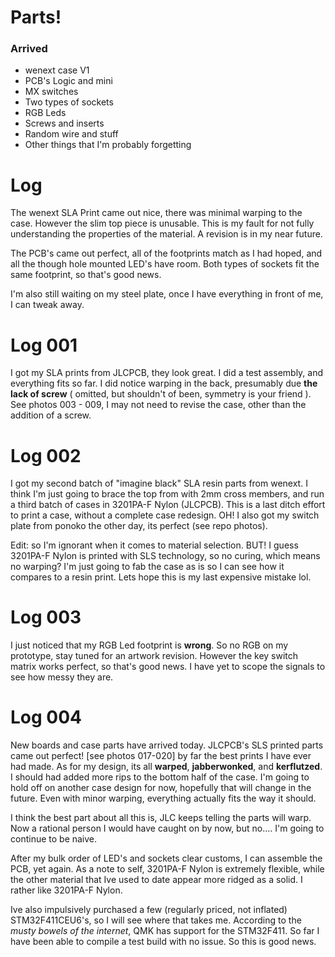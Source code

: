 



# Parts!

### Arrived
* wenext case V1
* PCB's Logic and mini
* MX switches
* Two types of sockets
* RGB Leds
* Screws and inserts
* Random wire and stuff
* Other things that I'm probably forgetting

# Log

The wenext SLA Print came out nice, there was minimal warping to the case. However the slim top piece is unusable. This is my fault for not fully understanding the properties of the material. A revision is in my near future.

The PCB's came out perfect, all of the footprints match as I had hoped, and all the though hole mounted LED's have room. Both types of sockets fit the same footprint, so that's good news.

I'm also still waiting on my steel plate, once I have everything in front of me, I can tweak away.

# Log 001

I got my SLA prints from JLCPCB, they look great. I did a test assembly, and everything fits so far. I did notice warping in the back, presumably due **the lack of screw** ( omitted, but shouldn't of been, symmetry is your friend ).  See photos 003 - 009, I may not need to revise the case, other than the addition of a screw.

# Log 002

I got my second batch of "imagine black" SLA resin parts from wenext. I think I'm just going to brace the top from with 2mm cross members, and run a third batch of cases in 3201PA-F Nylon (JLCPCB). This is a last ditch effort to print a case, without a complete case redesign. OH! I also got my switch plate from ponoko the other day, its perfect (see repo photos).

Edit: so I'm ignorant when it comes to material selection. BUT! I guess 3201PA-F Nylon is printed with SLS technology, so no curing, which means no warping? I'm just going to fab the case as is so I can see how it compares to a resin print. Lets hope this is my last expensive mistake lol.

# Log 003

I just noticed that my RGB Led footprint is **wrong**. So no RGB on my prototype, stay tuned for an artwork revision. However the key switch matrix works perfect, so that's good news. I have yet to scope the signals to see how messy they are.

# Log 004

New boards and case parts have arrived today. JLCPCB's SLS printed parts came out perfect! [see photos 017-020] by far the best prints I have ever had made. As for my design, its all **warped**, **jabberwonked**, and **kerflutzed**. I should had added more rips to the bottom half of the case. I'm going to hold off on another case design for now, hopefully that will change in the future. Even with minor warping, everything actually fits the way it should. 

I think the best part about all this is, JLC keeps telling the parts will warp. Now a rational person I would have caught on by now, but no.... I'm going to continue to be naive.

After my bulk order of LED's and sockets clear customs, I can assemble the PCB, yet again. As a note to self, 3201PA-F Nylon is extremely flexible, while the other material that Ive used to date appear more ridged as a solid. I rather like 3201PA-F Nylon.

Ive also impulsively purchased a few (regularly priced, not inflated) STM32F411CEU6's, so I will see where that takes me. According to the *musty bowels of the internet*, QMK has support for the STM32F411. So far I have been able to compile a test build with no issue. So this is good news.
